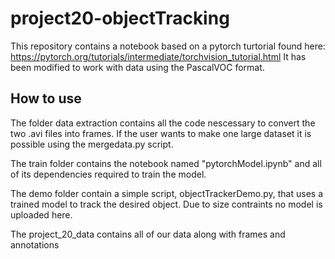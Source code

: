 # project20-objectTracking
This repository contains a notebook based on a pytorch turtorial found here: https://pytorch.org/tutorials/intermediate/torchvision_tutorial.html
It has been modified to work with data using the PascalVOC format. 

## How to use
The folder data extraction contains all the code nescessary to convert the two .avi files into frames. If the user wants to make one large dataset it is possible using the mergedata.py script. 

The train folder contains the notebook named "pytorchModel.ipynb" and all of its dependencies required to train the model. 

The demo folder contain a simple script, objectTrackerDemo.py, that uses a trained model to track the desired object. Due to size contraints no model is uploaded here. 

The project_20_data contains all of our data along with frames and annotations
